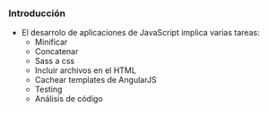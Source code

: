 ### Introducción

- El desarrolo de aplicaciones de JavaScript implica varias tareas:
    - Minificar
    - Concatenar
    - Sass a css
    - Incluir archivos en el HTML
    - Cachear templates de AngularJS
    - Testing
    - Análisis de código
